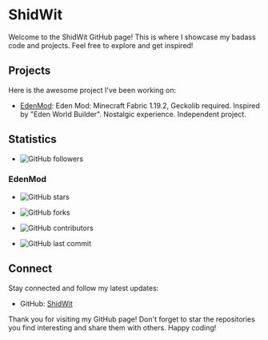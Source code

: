 # ShidWit

Welcome to the ShidWit GitHub page! This is where I showcase my badass code and projects. Feel free to explore and get inspired!

## Projects

Here is the awesome project I've been working on:

- [EdenMod](https://github.com/ShidWit/EdenMod): Eden Mod: Minecraft Fabric 1.19.2, Geckolib required. Inspired by "Eden World Builder". Nostalgic experience. Independent project. 

## Statistics

- ![GitHub followers](https://img.shields.io/github/followers/ShidWit?style=social)

### EdenMod

- ![GitHub stars](https://img.shields.io/github/stars/ShidWit/EdenMod?style=social)

- ![GitHub forks](https://img.shields.io/github/forks/ShidWit/EdenMod?style=social)

- ![GitHub contributors](https://img.shields.io/github/contributors/ShidWit/EdenMod)

- ![GitHub last commit](https://img.shields.io/github/last-commit/ShidWit/EdenMod)

## Connect

Stay connected and follow my latest updates:

- GitHub: [ShidWit](https://github.com/ShidWit)

Thank you for visiting my GitHub page! Don't forget to star the repositories you find interesting and share them with others. Happy coding!
